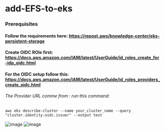 # add-EFS-to-eks

### Prerequisites
#### Follow the requirements here: https://repost.aws/knowledge-center/eks-persistent-storage
#### Create OIDC ROle first: https://docs.aws.amazon.com/IAM/latest/UserGuide/id_roles_create_for-idp_oidc.html
#### For the OIDC setup follow this: https://docs.aws.amazon.com/IAM/latest/UserGuide/id_roles_providers_create_oidc.html
###### The Provider URL comme from : run this command: 
```
aws eks describe-cluster --name your_cluster_name --query "cluster.identity.oidc.issuer" --output text
```
![image](https://github.com/thedevopsguru1/add-EFS-to-eks/assets/126810742/d8a38785-9065-4b68-827b-9f7382b27912)
![image](https://github.com/thedevopsguru1/add-EFS-to-eks/assets/126810742/a9ab9e6a-93a8-4df7-8fc7-7bca59d254be)



######
